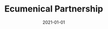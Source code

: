 ---
title: Ecumenical Partnership
description: Brief description of this section
cover: interfaith.jpg
date: 2021-01-01
---